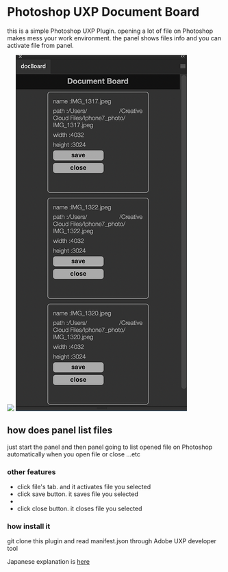 <h1>Photoshop UXP Document Board</h1>

<p>
    this is a simple Photoshop UXP Plugin.
    opening a lot of file on Photoshop makes mess your work environment.
    the panel shows files info and you can activate file from panel.
</p>

<img src="./readmeImg/docBoard.gif">

<img src="./readmeImg/docBoardPanel.png">

<h2>how does panel list files</h2>
<p>
    just start the panel and then panel going to list opened file on Photoshop automatically
    when you open file or close ...etc
</p>

<h3>other features</h3>

<ul>
    <li>click file's tab. and it activates file you selected</li>
    <li>click save button. it saves file you selected<li>
    <li>click close button. it closes file you selected</li>
</ul>

<h3>how install it</h3>
<p>git clone this plugin and read manifest.json through Adobe UXP developer tool</p>

<p>
    Japanese explanation is <a href="https://kawano-shuji.com/justdiary/2021/07/01/photoshop-uxpplugin-documentboard/"> here</a>
</p>